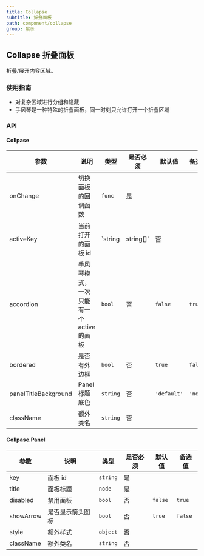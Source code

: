 ```yaml
---
title: Collapse
subtitle: 折叠面板
path: component/collapse
group: 展示
---
```


## Collapse 折叠面板

折叠/展开内容区域。

### 使用指南

- 对复杂区域进行分组和隐藏
- 手风琴是一种特殊的折叠面板，同一时刻只允许打开一个折叠区域

### API

#### Collpase

| 参数                 | 说明                                     | 类型                | 是否必须 | 默认值      | 备选值   |
| -------------------- | ---------------------------------------- | ------------------- | -------- | ----------- | -------- |
| onChange             | 切换面板的回调函数                       | `func`              | 是       |             |          |
| activeKey            | 当前打开的面板 id                        | `string | string[]` | 否       |             |          |
| accordion            | 手风琴模式，一次只能有一个 active 的面板 | `bool`              | 否       | `false`     | `true`   |
| bordered             | 是否有外边框                             | `bool`              | 否       | `true`      | `false`  |
| panelTitleBackground | Panel 标题底色                           | `string`            | 否       | `'default'` | `'none'` |
| className            | 额外类名                                 | `string`            | 否       |             |          |

#### Collpase.Panel

| 参数      | 说明             | 类型     | 是否必须 | 默认值  | 备选值  |
| --------- | ---------------- | -------- | -------- | ------- | ------- |
| key       | 面板 id          | `string` | 是       |         |         |
| title     | 面板标题         | `node`   | 是       |         |         |
| disabled  | 禁用面板         | `bool`   | 否       | `false` | `true`  |
| showArrow | 是否显示箭头图标 | `bool`   | 否       | `true`  | `false` |
| style     | 额外样式         | `object` | 否       |         |         |
| className | 额外类名         | `string` | 否       |         |         |
